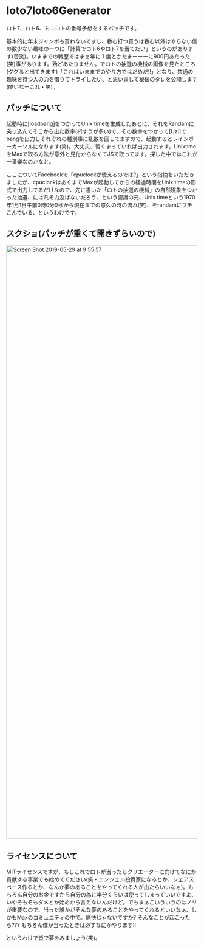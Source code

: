 # loto7loto6Generator
ロト7、ロト6、ミニロトの番号予想をするパッチです。

基本的に年末ジャンボも買わないですし、呑む打つ買うは呑む以外はやらない僕の数少ない趣味の一つに「計算でロト6やロト7を当てたい」というのがあります(苦笑)。いままでの戦歴ではまぁ年に１度とかたまーーーに900円あたった(笑)事があります。殆どあたりません。でロトの抽選の機械の画像を見たところ(ググると出てきます)「これはいままでのやり方ではだめだ!!」となり、共通の趣味を持つ人の力を借りてトライしたい、と思いまして秘伝のタレを公開します(酷いなーこれ・笑)。

## パッチについて
起動時に[loadbang]をつかってUnix timeを生成したあとに、それをRandamに突っ込んでそこから出た数字(桁すうが多い)で、その数字をつかって[Uzi]でbangを出力しそれぞれの種別事に乱数を回してますので、起動するとレインボーカーソルになります(笑)。大丈夫、暫くまっていれば出力されます。UnixtimeをMaxで取る方法が意外と見付からなくてJSで取ってます。探した中ではこれが一番楽なのかなと。

ここについてFacebookで「cpuclockが使えるのでは?」という指摘をいただきましたが、cpuclockはあくまでMaxが起動してからの経過時間をUnix timeの形式で出力してるだけなので、先に書いた「ロトの抽選の機械」の自然現象をつかった抽選、には凡そ力及ばないだろう、という認識の元、Unix timeという1970年1月1日午前0時0分0秒から現在までの悠久の時の流れ(笑)、をrandamにブチこんでいる、というわけです。

## スクショ(パッチが重くて開きずらいので)
<img width="1561" alt="Screen Shot 2019-05-29 at 9 55 57" src="https://user-images.githubusercontent.com/265457/58521720-605b9d00-81f8-11e9-8235-94ff764f23f4.png">

## ライセンスについて
MITライセンスですが、もしこれでロトが当ったらクリエーターに向けてなにか貢献する事業でも始めてください(笑・エンジェル投資家になるとか、シェアスペース作るとか、なんか夢のあることをやってくれる人が出たらいいなぁ)。もちろん自分のお金ですから自分の為に半分くらいは使ってしまっていいですよ、いやそもそもダメとか始めから言えないんだけど。でもまぁこいういうのはノリが重要なので、当った誰かがそんな夢のあることをやってくれるといいなぁ、しかもMaxのコミュニティの中で。痛快じゃないですか? そんなことが起こったら??? もちろん僕が当ったときは必ずなにかやります!!

というわけで皆で夢をみましょう(笑)。
